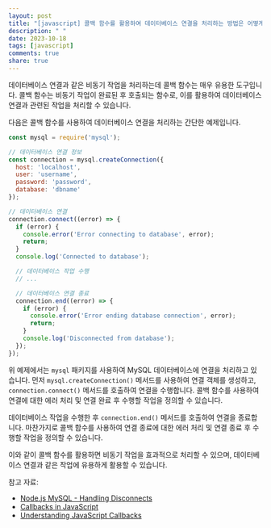 ```yaml
---
layout: post
title: "[javascript] 콜백 함수를 활용하여 데이터베이스 연결을 처리하는 방법은 어떻게 되나요?"
description: " "
date: 2023-10-18
tags: [javascript]
comments: true
share: true
---
```


데이터베이스 연결과 같은 비동기 작업을 처리하는데 콜백 함수는 매우 유용한 도구입니다. 콜백 함수는 비동기 작업이 완료된 후 호출되는 함수로, 이를 활용하여 데이터베이스 연결과 관련된 작업을 처리할 수 있습니다.

다음은 콜백 함수를 사용하여 데이터베이스 연결을 처리하는 간단한 예제입니다.

```javascript
const mysql = require('mysql');

// 데이터베이스 연결 정보
const connection = mysql.createConnection({
  host: 'localhost',
  user: 'username',
  password: 'password',
  database: 'dbname'
});

// 데이터베이스 연결
connection.connect((error) => {
  if (error) {
    console.error('Error connecting to database', error);
    return;
  }
  console.log('Connected to database');

  // 데이터베이스 작업 수행
  // ...

  // 데이터베이스 연결 종료
  connection.end((error) => {
    if (error) {
      console.error('Error ending database connection', error);
      return;
    }
    console.log('Disconnected from database');
  });
});
```

위 예제에서는 `mysql` 패키지를 사용하여 MySQL 데이터베이스에 연결을 처리하고 있습니다. 먼저 `mysql.createConnection()` 메서드를 사용하여 연결 객체를 생성하고, `connection.connect()` 메서드를 호출하여 연결을 수행합니다. 콜백 함수를 사용하여 연결에 대한 에러 처리 및 연결 완료 후 수행할 작업을 정의할 수 있습니다.

데이터베이스 작업을 수행한 후 `connection.end()` 메서드를 호출하여 연결을 종료합니다. 마찬가지로 콜백 함수를 사용하여 연결 종료에 대한 에러 처리 및 연결 종료 후 수행할 작업을 정의할 수 있습니다.

이와 같이 콜백 함수를 활용하면 비동기 작업을 효과적으로 처리할 수 있으며, 데이터베이스 연결과 같은 작업에 유용하게 활용할 수 있습니다.

참고 자료:
- [Node.js MySQL - Handling Disconnects](https://github.com/mysqljs/mysql#handling-disconnects)
- [Callbacks in JavaScript](https://developer.mozilla.org/en-US/docs/Glossary/Callback_function)
- [Understanding JavaScript Callbacks](https://www.digitalocean.com/community/tutorials/understanding-javascript-callbacks)